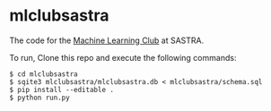 # mlclubsastra
The code for the [Machine Learning Club](https://mlclubsastra.herokuapp.com/) at SASTRA.

To run, Clone this repo and execute the following commands:
```
$ cd mlclubsastra
$ sqite3 mlclubsastra/mlclubsastra.db < mlclubsastra/schema.sql
$ pip install --editable .
$ python run.py
```

